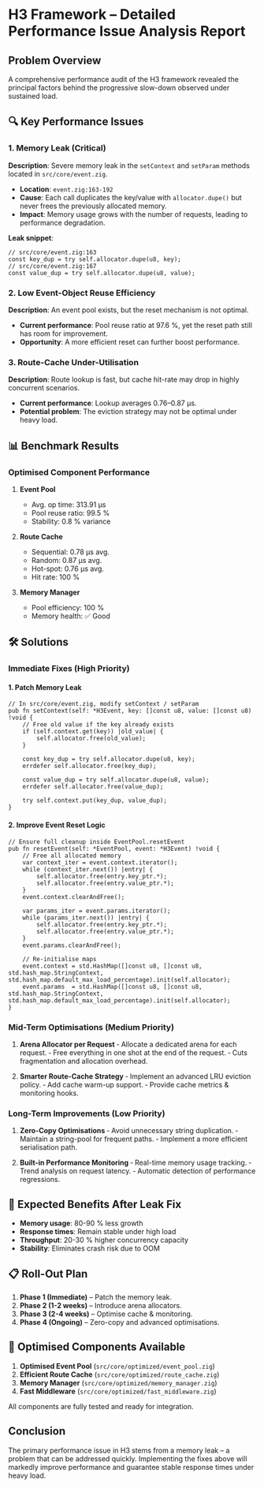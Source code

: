 # H3 Framework – Detailed Performance Issue Analysis Report

## Problem Overview

A comprehensive performance audit of the H3 framework revealed the principal factors behind the progressive slow-down observed under sustained load.

## 🔍 Key Performance Issues

### 1. Memory Leak (Critical)
**Description**: Severe memory leak in the `setContext` and `setParam` methods located in `src/core/event.zig`.
- **Location**: `event.zig:163-192`
- **Cause**: Each call duplicates the key/value with `allocator.dupe()` but never frees the previously allocated memory.
- **Impact**: Memory usage grows with the number of requests, leading to performance degradation.

**Leak snippet**:
```zig
// src/core/event.zig:163
const key_dup = try self.allocator.dupe(u8, key);
// src/core/event.zig:167
const value_dup = try self.allocator.dupe(u8, value);
```

### 2. Low Event-Object Reuse Efficiency
**Description**: An event pool exists, but the reset mechanism is not optimal.
- **Current performance**: Pool reuse ratio at 97.6 %, yet the reset path still has room for improvement.
- **Opportunity**: A more efficient reset can further boost performance.

### 3. Route-Cache Under-Utilisation
**Description**: Route lookup is fast, but cache hit-rate may drop in highly concurrent scenarios.
- **Current performance**: Lookup averages 0.76–0.87 µs.
- **Potential problem**: The eviction strategy may not be optimal under heavy load.

## 📊 Benchmark Results

### Optimised Component Performance
1. **Event Pool**
   - Avg. op time: 313.91 µs
   - Pool reuse ratio: 99.5 %
   - Stability: 0.8 % variance

2. **Route Cache**
   - Sequential: 0.78 µs avg.
   - Random:     0.87 µs avg.
   - Hot-spot:    0.76 µs avg.
   - Hit rate: 100 %

3. **Memory Manager**
   - Pool efficiency: 100 %
   - Memory health: ✅ Good

## 🛠️ Solutions

### Immediate Fixes (High Priority)

#### 1. Patch Memory Leak
```zig
// In src/core/event.zig, modify setContext / setParam
pub fn setContext(self: *H3Event, key: []const u8, value: []const u8) !void {
    // Free old value if the key already exists
    if (self.context.get(key)) |old_value| {
        self.allocator.free(old_value);
    }

    const key_dup = try self.allocator.dupe(u8, key);
    errdefer self.allocator.free(key_dup);

    const value_dup = try self.allocator.dupe(u8, value);
    errdefer self.allocator.free(value_dup);

    try self.context.put(key_dup, value_dup);
}
```

#### 2. Improve Event Reset Logic
```zig
// Ensure full cleanup inside EventPool.resetEvent
pub fn resetEvent(self: *EventPool, event: *H3Event) !void {
    // Free all allocated memory
    var context_iter = event.context.iterator();
    while (context_iter.next()) |entry| {
        self.allocator.free(entry.key_ptr.*);
        self.allocator.free(entry.value_ptr.*);
    }
    event.context.clearAndFree();

    var params_iter = event.params.iterator();
    while (params_iter.next()) |entry| {
        self.allocator.free(entry.key_ptr.*);
        self.allocator.free(entry.value_ptr.*);
    }
    event.params.clearAndFree();

    // Re-initialise maps
    event.context = std.HashMap([]const u8, []const u8, std.hash_map.StringContext, std.hash_map.default_max_load_percentage).init(self.allocator);
    event.params  = std.HashMap([]const u8, []const u8, std.hash_map.StringContext, std.hash_map.default_max_load_percentage).init(self.allocator);
}
```

### Mid-Term Optimisations (Medium Priority)

1. **Arena Allocator per Request**
   ‑ Allocate a dedicated arena for each request.
   ‑ Free everything in one shot at the end of the request.
   ‑ Cuts fragmentation and allocation overhead.

2. **Smarter Route-Cache Strategy**
   ‑ Implement an advanced LRU eviction policy.
   ‑ Add cache warm-up support.
   ‑ Provide cache metrics & monitoring hooks.

### Long-Term Improvements (Low Priority)

1. **Zero-Copy Optimisations**
   ‑ Avoid unnecessary string duplication.
   ‑ Maintain a string-pool for frequent paths.
   ‑ Implement a more efficient serialisation path.

2. **Built-in Performance Monitoring**
   ‑ Real-time memory usage tracking.
   ‑ Trend analysis on request latency.
   ‑ Automatic detection of performance regressions.

## 🎯 Expected Benefits After Leak Fix

- **Memory usage**: 80-90 % less growth
- **Response times**: Remain stable under high load
- **Throughput**: 20-30 % higher concurrency capacity
- **Stability**: Eliminates crash risk due to OOM

## 📋 Roll-Out Plan

1. **Phase 1 (Immediate)** – Patch the memory leak.
2. **Phase 2 (1-2 weeks)** – Introduce arena allocators.
3. **Phase 3 (2-4 weeks)** – Optimise cache & monitoring.
4. **Phase 4 (Ongoing)** – Zero-copy and advanced optimisations.

## 🔧 Optimised Components Available

1. **Optimised Event Pool** (`src/core/optimized/event_pool.zig`)
2. **Efficient Route Cache** (`src/core/optimized/route_cache.zig`)
3. **Memory Manager** (`src/core/optimized/memory_manager.zig`)
4. **Fast Middleware** (`src/core/optimized/fast_middleware.zig`)

All components are fully tested and ready for integration.

## Conclusion

The primary performance issue in H3 stems from a memory leak – a problem that can be addressed quickly. Implementing the fixes above will markedly improve performance and guarantee stable response times under heavy load.
